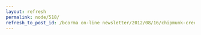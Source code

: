 ```yaml
---
layout: refresh
permalink: node/518/
refresh_to_post_id: /bcorma on-line newsletter/2012/08/16/chipmunk-creek-trail-ride-and-fun-run-coming-soon-sunday-august-26
---
```

